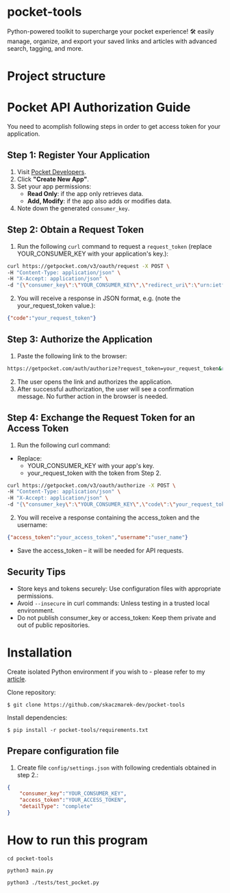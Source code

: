 # pocket-tools
Python-powered toolkit to supercharge your pocket experience! 🛠️ easily manage, organize, and export your saved links and articles with advanced search, tagging, and more.

# Project structure

# Pocket API Authorization Guide

You need to acomplish following steps in order to get access token for your application.

## Step 1: Register Your Application

1. Visit [Pocket Developers](https://getpocket.com/developer/).
2. Click **"Create New App"**.
3. Set your app permissions:
   - **Read Only**: if the app only retrieves data.
   - **Add, Modify**: if the app also adds or modifies data.
4. Note down the generated `consumer_key`.

## Step 2: Obtain a Request Token

1. Run the following `curl` command to request a `request_token` (replace YOUR_CONSUMER_KEY with your application's key.):

```bash
curl https://getpocket.com/v3/oauth/request -X POST \
-H "Content-Type: application/json" \
-H "X-Accept: application/json" \
-d "{\"consumer_key\":\"YOUR_CONSUMER_KEY\",\"redirect_uri\":\"urn:ietf:wg:oauth:2.0:oob\"}"
```
2. You will receive a response in JSON format, e.g. (note the your_request_token value.):

```json
{"code":"your_request_token"}
```

## Step 3: Authorize the Application

1. Paste the following link to the browser:

```bash
https://getpocket.com/auth/authorize?request_token=your_request_token&redirect_uri=urn:ietf:wg:oauth:2.0:oob
```

2. The user opens the link and authorizes the application.
3. After successful authorization, the user will see a confirmation message. No further action in the browser is needed.

## Step 4: Exchange the Request Token for an Access Token

1. Run the following curl command:

- Replace:
    - YOUR_CONSUMER_KEY with your app's key.
    - your_request_token with the token from Step 2.

```bash
curl https://getpocket.com/v3/oauth/authorize -X POST \
-H "Content-Type: application/json" \
-H "X-Accept: application/json" \
-d "{\"consumer_key\":\"YOUR_CONSUMER_KEY\",\"code\":\"your_request_token\"}"
```

2. You will receive a response containing the access_token and the username:

```json
{"access_token":"your_access_token","username":"user_name"}
```
* Save the access_token – it will be needed for API requests.

## Security Tips

- Store keys and tokens securely: Use configuration files with appropriate permissions.
- Avoid `--insecure` in curl commands: Unless testing in a trusted local environment.
- Do not publish consumer_key or access_token: Keep them private and out of public repositories.

# Installation

Create isolated Python environment if you wish to - please refer to my [article](https://skaczmarek-dev.github.io/posts/python-venv/).

Clone repository:

```
$ git clone https://github.com/skaczmarek-dev/pocket-tools
```

Install dependencies:

```
$ pip install -r pocket-tools/requirements.txt
```

## Prepare configuration file

1. Create file `config/settings.json` with following credentials obtained in step 2.:

```json
{
    "consumer_key":"YOUR_CONSUMER_KEY",
    "access_token":"YOUR_ACCESS_TOKEN",
    "detailType": "complete"
}
```

# How to run this program

```
cd pocket-tools
```
```
python3 main.py
```
```
python3 ./tests/test_pocket.py
```
